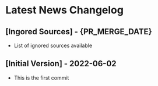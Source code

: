 # Latest News Changelog

## [Ingored Sources] - {PR_MERGE_DATE}

-   List of ignored sources available

## [Initial Version] - 2022-06-02

-   This is the first commit
